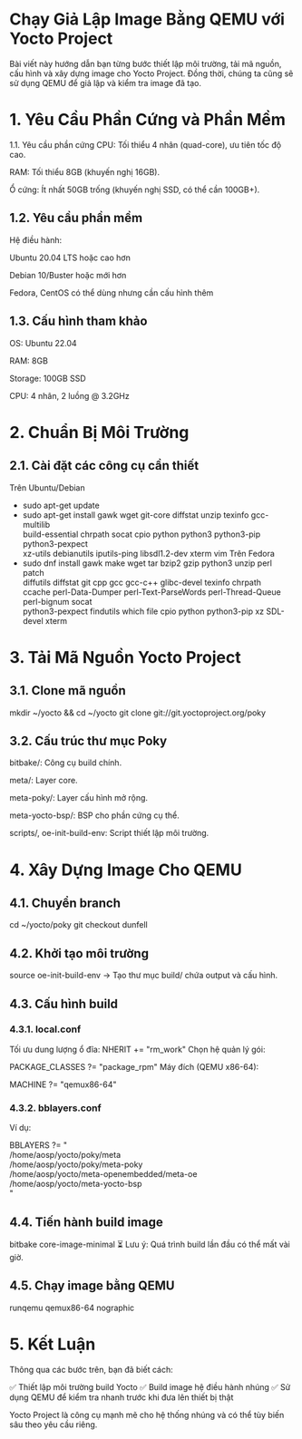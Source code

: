 # Chạy Giả Lập Image Bằng QEMU với Yocto Project

Bài viết này hướng dẫn bạn từng bước thiết lập môi trường, tải mã nguồn, cấu hình và xây dựng image cho Yocto Project. Đồng thời, chúng ta cũng sẽ sử dụng QEMU để giả lập và kiểm tra image đã tạo.

# 1. Yêu Cầu Phần Cứng và Phần Mềm
1.1. Yêu cầu phần cứng
CPU: Tối thiểu 4 nhân (quad-core), ưu tiên tốc độ cao.

RAM: Tối thiểu 8GB (khuyến nghị 16GB).

Ổ cứng: Ít nhất 50GB trống (khuyến nghị SSD, có thể cần 100GB+).

## 1.2. Yêu cầu phần mềm
Hệ điều hành:

Ubuntu 20.04 LTS hoặc cao hơn

Debian 10/Buster hoặc mới hơn

Fedora, CentOS có thể dùng nhưng cần cấu hình thêm

## 1.3. Cấu hình tham khảo
OS: Ubuntu 22.04

RAM: 8GB

Storage: 100GB SSD

CPU: 4 nhân, 2 luồng @ 3.2GHz

# 2. Chuẩn Bị Môi Trường
## 2.1. Cài đặt các công cụ cần thiết
Trên Ubuntu/Debian
- sudo apt-get update
- sudo apt-get install gawk wget git-core diffstat unzip texinfo gcc-multilib \
     build-essential chrpath socat cpio python python3 python3-pip python3-pexpect \
     xz-utils debianutils iputils-ping libsdl1.2-dev xterm vim
Trên Fedora
- sudo dnf install gawk make wget tar bzip2 gzip python3 unzip perl patch \
     diffutils diffstat git cpp gcc gcc-c++ glibc-devel texinfo chrpath \
     ccache perl-Data-Dumper perl-Text-ParseWords perl-Thread-Queue perl-bignum socat \
     python3-pexpect findutils which file cpio python python3-pip xz SDL-devel xterm
# 3. Tải Mã Nguồn Yocto Project
## 3.1. Clone mã nguồn
mkdir ~/yocto && cd ~/yocto
git clone git://git.yoctoproject.org/poky
## 3.2. Cấu trúc thư mục Poky
bitbake/: Công cụ build chính.

meta/: Layer core.

meta-poky/: Layer cấu hình mở rộng.

meta-yocto-bsp/: BSP cho phần cứng cụ thể.

scripts/, oe-init-build-env: Script thiết lập môi trường.

# 4. Xây Dựng Image Cho QEMU
## 4.1. Chuyển branch
cd ~/yocto/poky
git checkout dunfell

## 4.2. Khởi tạo môi trường
source oe-init-build-env
→ Tạo thư mục build/ chứa output và cấu hình.

## 4.3. Cấu hình build
### 4.3.1. local.conf
Tối ưu dung lượng ổ đĩa:
NHERIT += "rm_work"
Chọn hệ quản lý gói:

PACKAGE_CLASSES ?= "package_rpm"
Máy đích (QEMU x86-64):

MACHINE ?= "qemux86-64"
### 4.3.2. bblayers.conf
Ví dụ:

BBLAYERS ?= " \
  /home/aosp/yocto/poky/meta \
  /home/aosp/yocto/poky/meta-poky \
  /home/aosp/yocto/meta-openembedded/meta-oe \
  /home/aosp/yocto/meta-yocto-bsp \
"
## 4.4. Tiến hành build image

bitbake core-image-minimal
⏳ Lưu ý: Quá trình build lần đầu có thể mất vài giờ.

## 4.5. Chạy image bằng QEMU

runqemu qemux86-64 nographic
# 5. Kết Luận
Thông qua các bước trên, bạn đã biết cách:

✅ Thiết lập môi trường build Yocto
✅ Build image hệ điều hành nhúng
✅ Sử dụng QEMU để kiểm tra nhanh trước khi đưa lên thiết bị thật

Yocto Project là công cụ mạnh mẽ cho hệ thống nhúng và có thể tùy biến sâu theo yêu cầu riêng.

